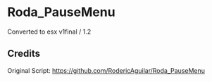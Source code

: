 # Roda_PauseMenu
 
Converted to esx v1final / 1.2

## Credits

Original Script: https://github.com/RodericAguilar/Roda_PauseMenu